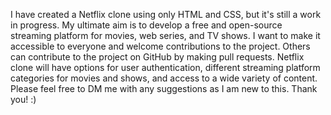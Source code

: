 I have created a Netflix clone using only HTML and CSS, but it's still a work in progress. 
My ultimate aim is to develop a free and open-source streaming platform for movies, web series, and TV shows.
I want to make it accessible to everyone and welcome contributions to the project. 
Others can contribute to the project on GitHub by making pull requests.
Netflix clone will have options for user authentication, different streaming platform categories for movies and shows, and access to a wide variety of content.
Please feel free to DM me with any suggestions as I am new to this. 
Thank you! :)
